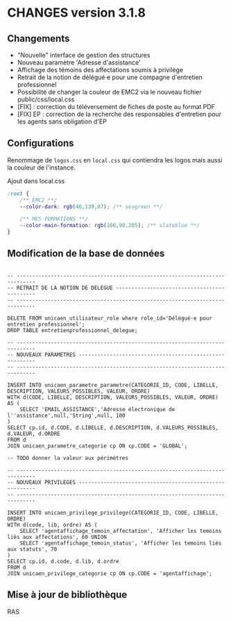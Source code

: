 **CHANGES version 3.1.8**
===

Changements
---

* "Nouvelle" interface de gestion des structures 
* Nouveau paramètre 'Adresse d'assistance'
* Affichage des témoins des affectations soumis à privilège
* Retrait de la notion de délégué·e pour une compagne d'entretien professionnel
* Possibilité de changer la couleur de EMC2 via le nouveau fichier public/css/local.css
* [FIX] : correction du téléversement de fiches de poste au format PDF
* [FIX] EP : correction de la recherche des responsables d'entretien pour les agents sans obligation d'EP


Configurations
---

Renommage de `logos.css` en `local.css` qui contiendra les logos mais aussi la couleur de l'instance.

Ajout dans local.css
```css
:root {
    /** EMC2 **/
    --color-dark: rgb(46,139,87); /** seagreen **/

    /** MES FORMATIONS **/
    --color-main-formation: rgb(106,90,205); /** slateblue **/
}
```

Modification de la base de données
---

```postgresql

-- ----------------------------------------------------------------------------
-- RETRAIT DE LA NOTION DE DELEGUE --------------------------------------------
-- ----------------------------------------------------------------------------

DELETE FROM unicaen_utilisateur_role where role_id='Délégué·e pour entretien professionnel';
DROP TABLE entretienprofessionnel_delegue;

-- ----------------------------------------------------------------------------
-- NOUVEAUX PARAMETRES --------------------------------------------------------
-- ----------------------------------------------------------------------------

INSERT INTO unicaen_parametre_parametre(CATEGORIE_ID, CODE, LIBELLE, DESCRIPTION, VALEURS_POSSIBLES, VALEUR, ORDRE)
WITH d(CODE, LIBELLE, DESCRIPTION, VALEURS_POSSIBLES, VALEUR, ORDRE) AS (
    SELECT 'EMAIL_ASSISTANCE','Adresse électronique de l''assistance',null,'String',null, 100
)
SELECT cp.id, d.CODE, d.LIBELLE, d.DESCRIPTION, d.VALEURS_POSSIBLES, d.VALEUR, d.ORDRE
FROM d
JOIN unicaen_parametre_categorie cp ON cp.CODE = 'GLOBAL';

-- TODO donner la valeur aux périmètres

-- ----------------------------------------------------------------------------
-- NOUVEAUX PRIVILEGES --------------------------------------------------------
-- ----------------------------------------------------------------------------

INSERT INTO unicaen_privilege_privilege(CATEGORIE_ID, CODE, LIBELLE, ORDRE)
WITH d(code, lib, ordre) AS (
    SELECT 'agentaffichage_temoin_affectation', 'Afficher les temoins liés aux affectations', 60 UNION
    SELECT 'agentaffichage_temoin_status', 'Afficher les temoins liés aux statuts', 70
)
SELECT cp.id, d.code, d.lib, d.ordre
FROM d
JOIN unicaen_privilege_categorie cp ON cp.CODE = 'agentaffichage';
```


Mise à jour de bibliothèque
---

RAS